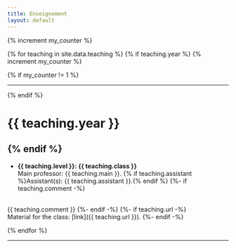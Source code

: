 ```yaml
---
title: Enseignement
layout: default
---
```


{% increment my_counter %}

{% for teaching in site.data.teaching %}
{% if teaching.year %}
{% increment my_counter %}

{% if my_counter != 1 %}

----

{% endif %}

# {{ teaching.year }}

{% endif %}
----
- **{{ teaching.level }}: {{ teaching.class }}**<br>
  Main professor: {{ teaching.main }}. {% if teaching.assistant %}Assistant(s): {{ teaching.assistant }}.{% endif %}
{%- if teaching.comment -%}
<br>
  {{ teaching.comment }}
{%- endif -%}
{%- if teaching.url -%}
<br>
  Material for the class: [link]({{ teaching.url }}).
{%- endif -%}

{% endfor %}

----





